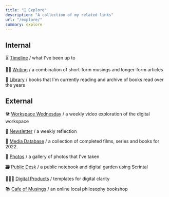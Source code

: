 ```yaml
---
title: "🔎 Explore"
description: "A collection of my related links"
url: "/explore/"
summary: explore
---
```


## Internal

⏳ [Timeline](https://www.reneesworkspace.com/posts/18/timeline/) / what I've been up to

✍🏾 [Writing](/archive) / a combination of short-form musings and longer-form articles

📖 [Library](/library) / books that I'm currently reading and archive of books read over the years

## External

🛠 [Workspace Wednesday](https://www.youtube.com/playlist?list=PLj7t5ZXi1xJwAdjQwQWe3E0ObCEASev2w) / a weekly video exploration of the digital workspace

📩 [Newsletter](https://reneedefour.substack.com/) / a weekly reflection 

🍿 [Media Database](https://www.notion.so/reneedefour/d47634fdee4648a283f11c491bda9e29?v=01064295c31d484dadb340e362b8c7fb) / a collection of completed films, series and books for 2022.

📸 [Photos](https://reneedefour.notion.site/44f05f3ac3a844118320a7191fde0419?v=ff54c7fb72af4acc89cdef52518ddaf4) / a gallery of photos that I've taken

🗃️ [Public Desk](https://bit.ly/publicdesk) / a public notebook and digital garden using Scrintal

🧑🏾‍💻 [Digital Products](http://reneedefour.gumroad.com) / templates for digital clarity 

📚 [Cafe of Musings](https://www.instagram.com/cafeofmusings/) / an online local philosophy bookshop